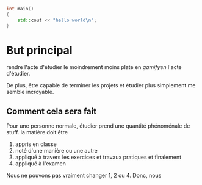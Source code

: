 ```cpp
int main()
{
	std::cout << "hello world\n";
}
```
	
# But principal
rendre l'acte d'étudier le moindrement moins plate en *gamifyen* l'acte d'étudier.

De plus, être capable de terminer les projets et étudier plus simplement me semble incroyable.

## Comment cela sera fait
Pour une personne normale, étudier prend une quantité phénoménale de stuff. la matière doit être
1. appris en classe 
2. noté d'une manière ou une autre
3. appliqué à travers les exercices et travaux pratiques et finalement
4. appliqué à l'examen

Nous ne pouvons pas vraiment changer 1, 2 ou 4. Donc, nous 
<!--stackedit_data:
eyJoaXN0b3J5IjpbLTEwMTE2OTgxNjRdfQ==
-->
